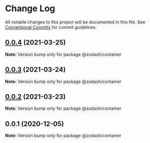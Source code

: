 # Change Log

All notable changes to this project will be documented in this file.
See [Conventional Commits](https://conventionalcommits.org) for commit guidelines.

## [0.0.4](https://github.com/zcorky/zodash/compare/@zodash/container@0.0.3...@zodash/container@0.0.4) (2021-03-25)

**Note:** Version bump only for package @zodash/container





## [0.0.3](https://github.com/zcorky/zodash/compare/@zodash/container@0.0.2...@zodash/container@0.0.3) (2021-03-24)

**Note:** Version bump only for package @zodash/container





## [0.0.2](https://github.com/zcorky/zodash/compare/@zodash/container@0.0.1...@zodash/container@0.0.2) (2021-03-23)

**Note:** Version bump only for package @zodash/container





## 0.0.1 (2020-12-05)

**Note:** Version bump only for package @zodash/container
